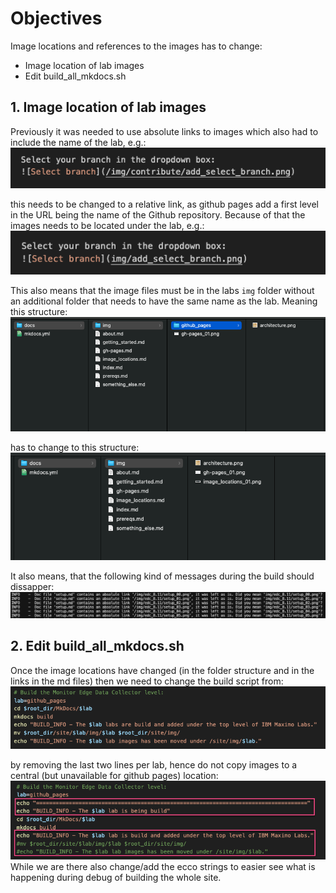 # Objectives
Image locations and references to the images has to change:

* Image location of lab images
* Edit build_all_mkdocs.sh


## 1. Image location of lab images

Previously it was needed to use absolute links to images which also had to include the name of the lab, e.g.:</br>
![Image Link Before](img/image_locations_05.png)

this needs to be changed to a relative link, as github pages add a first level in the URL being the name of the Github repository.
Because of that the images needs to be located under the lab, e.g.:  
![Image Link After](img/image_locations_06.png)


This also means that the image files must be in the labs `img` folder without an additional folder that needs to have the same name as the lab.
Meaning this structure:
![Image Location Before](img/image_locations_01.png)

has to change to this structure:
![Image Location After](img/image_locations_02.png)

It also means, that the following kind of messages during the build should dissapper:
![Remove Image INFO during build](img/image_locations_07.png)


## 2. Edit build_all_mkdocs.sh

Once the image locations have changed (in the folder structure and in the links in the md files) then we need to change the build script from:
![Build script before](img/image_locations_03.png)

by removing the last two lines per lab, hence do not copy images to a central (but unavailable for github pages) location:
![Build script after](img/image_locations_04.png)
While we are there also change/add the ecco strings to easier see what is happening during debug of building the whole site.

